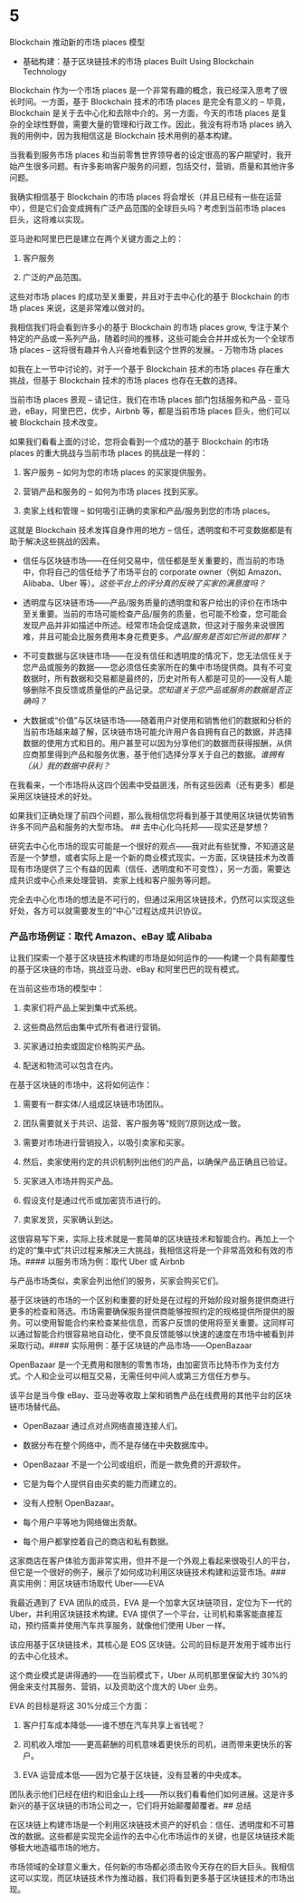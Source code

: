 # 5

Blockchain 推动新的市场 places 模型

-   基础构建：基于区块链技术的市场 places Built Using Blockchain Technology

Blockchain 作为一个市场 places 是一个非常有趣的概念，我已经深入思考了很长时间。一方面，基于 Blockchain 技术的市场 places 是完全有意义的 – 毕竟，Blockchain 是关于去中心化和去除中介的。另一方面，今天的市场 places 是复杂的全球性野兽，需要大量的管理和行政工作。因此，我没有将市场 places 纳入我的用例中，因为我相信这是 Blockchain 技术用例的基本构建。

当我看到服务市场 places 和当前零售世界领导者的设定很高的客户期望时，我开始产生很多问题。有许多影响客户服务的问题，包括交付，营销，质量和其他许多问题。

我确实相信基于 Blockchain 的市场 places 将会增长（并且已经有一些在运营中），但是它们会变成拥有广泛产品范围的全球巨头吗？考虑到当前市场 places 巨头，这将难以实现。

亚马逊和阿里巴巴是建立在两个关键方面之上的：

1.  客户服务

1.  广泛的产品范围。

这些对市场 places 的成功至关重要，并且对于去中心化的基于 Blockchain 的市场 places 来说，这是非常难以做对的。

我相信我们将会看到许多小的基于 Blockchain 的市场 places grow, 专注于某个特定的产品或一系列产品，随着时间的推移，这些可能会合并并成长为一个全球市场 places – 这将很有趣并令人兴奋地看到这个世界的发展。-   万物市场 places

如我在上一节中讨论的，对于一个基于 Blockchain 技术的市场 places 存在重大挑战，但基于 Blockchain 技术的市场 places 也存在无数的选择。

当前市场 places 景观 – 请记住，我们在市场 places 部门包括服务和产品 - 亚马逊，eBay，阿里巴巴，优步，Airbnb 等，都是当前市场 places 巨头，他们可以被 Blockchain 技术改变。

如果我们看看上面的讨论，您将会看到一个成功的基于 Blockchain 的市场 places 的重大挑战与当前市场 places 的挑战是一样的：

1.  客户服务 – 如何为您的市场 places 的买家提供服务。

1.  营销产品和服务的 – 如何为市场 places 找到买家。

1.  卖家上线和管理 – 如何吸引正确的卖家和产品/服务到您的市场 places。

这就是 Blockchain 技术发挥自身作用的地方 – 信任，透明度和不可变数据都是有助于解决这些挑战的因素。

+   信任与区块链市场——在任何交易中，信任都是至关重要的，而当前的市场中，你将自己的信任给予了市场平台的 corporate owner（例如 Amazon、Alibaba、Uber 等）。*这些平台上的评分真的反映了买家的满意度吗？*

+   透明度与区块链市场——产品/服务质量的透明度和客户给出的评价在市场中至关重要。当前的市场可能检查产品/服务的质量，也可能不检查，您可能会发现产品并非如描述中所述。经常市场会促成退款，但这对于服务来说很困难，并且可能会比服务费用本身花费更多。*产品/服务是否如它所说的那样？*

+   不可变数据与区块链市场——在没有信任和透明度的情况下，您无法信任关于您产品或服务的数据——您必须信任卖家所在的集中市场提供商。具有不可变数据时，所有数据和交易都是最终的，历史对所有人都是可见的——没有人能够删除不良反馈或质量低的产品记录。*您知道关于您产品或服务的数据是否正确吗？*

+   大数据或“价值”与区块链市场——随着用户对使用和销售他们的数据和分析的当前市场越来越了解，区块链市场可能允许用户各自拥有自己的数据，并选择数据的使用方式和目的。用户甚至可以因为分享他们的数据而获得报酬，从供应商那里得到产品和服务优惠，基于他们选择分享关于自己的数据。*谁拥有（从）我的数据中获利？*

在我看来，一个市场将从这四个因素中受益匪浅，所有这些因素（还有更多）都是采用区块链技术的好处。

如果我们正确处理了前四个问题，那么我相信您将看到基于其使用区块链优势销售许多不同产品和服务的大型市场。  ## 去中心化乌托邦——现实还是梦想？

研究去中心化市场的现实可能是一个很好的观点——我对此有些犹豫，不知道这是否是一个梦想，或者实际上是一个新的商业模式现实。一方面，区块链技术为改善现有市场提供了三个有益的因素（信任、透明度和不可变性），另一方面，需要达成共识或中心点来处理营销、卖家上线和客户服务等问题。

完全去中心化市场的想法是不可行的，但通过采用区块链技术，仍然可以实现这些好处，各方可以就需要发生的“中心”过程达成共识协议。

### 产品市场例证：取代 Amazon、eBay 或 Alibaba

让我们探索一个基于区块链技术构建的市场是如何运作的——构建一个具有颠覆性的基于区块链的市场，挑战亚马逊、eBay 和阿里巴巴的现有模式。

在当前这些市场的模型中：

1.  卖家们将产品上架到集中式系统。

1.  这些商品然后由集中式所有者进行营销。

1.  买家通过拍卖或固定价格购买产品。

1.  配送和物流可以包含在内。

在基于区块链的市场中，这将如何运作：

1.  需要有一群实体/人组成区块链市场团队。

1.  团队需要就关于共识、运营、客户服务等“规则”/原则达成一致。

1.  需要对市场进行营销投入，以吸引卖家和买家。

1.  然后，卖家使用约定的共识机制列出他们的产品，以确保产品正确且已验证。

1.  买家进入市场并购买产品。

1.  假设支付是通过代币或加密货币进行的。

1.  卖家发货，买家确认到达。

这很容易写下来，实际上技术就是一套简单的区块链技术和智能合约。再加上一个约定的“集中式”共识过程来解决三大挑战，我相信这将是一个非常高效和有效的市场。#### 以服务市场为例：取代 Uber 或 Airbnb

与产品市场类似，卖家会列出他们的服务，买家会购买它们。

基于区块链的市场的一个区别和重要的好处是在过程的开始阶段对服务提供商进行更多的检查和筛选。市场需要确保服务提供商能够按照约定的规格提供所提供的服务。可以使用智能合约来检查某些信息，而客户反馈的使用将至关重要。这同样可以通过智能合约很容易地自动化，使不良反馈能够以快速的速度在市场中被看到并采取行动。#### 实际用例：基于区块链的产品市场——OpenBazaar

OpenBazaar 是一个无费用和限制的零售市场，由加密货币比特币作为支付方式。个人和企业可以相互交易，无需任何中间人或第三方信任方参与。

该平台是当今像 eBay、亚马逊等收取上架和销售产品在线费用的其他平台的区块链市场替代品。

+   OpenBazaar 通过点对点网络直接连接人们。

+   数据分布在整个网络中，而不是存储在中央数据库中。

+   OpenBazaar 不是一个公司或组织，而是一款免费的开源软件。

+   它是为每个人提供自由买卖的能力而建立的。

+   没有人控制 OpenBazaar。

+   每个用户平等地为网络做出贡献。

+   每个用户都掌控着自己的商店和私有数据。

这家商店在客户体验方面非常实用，但并不是一个外观上看起来很吸引人的平台，但它是一个很好的例子，展示了如何成功利用区块链技术构建和运营市场。### 真实用例：用区块链市场取代 Uber——EVA

我最近遇到了 EVA 团队的成员，EVA 是一个加拿大区块链项目，定位为下一代的 Uber，并利用区块链技术构建。EVA 提供了一个平台，让司机和乘客能直接互动，预约搭乘并使用汽车共享服务，就像他们使用 Uber 一样。

该应用基于区块链技术，其核心是 EOS 区块链。公司的目标是开发用于城市出行的去中心化技术。

这个商业模式是讲得通的——在当前模式下，Uber 从司机那里保留大约 30%的佣金来支付其服务、营销，以及资助这个庞大的 Uber 业务。

EVA 的目标是将这 30%分成三个方面：

1.  客户打车成本降低——谁不想在汽车共享上省钱呢？

1.  司机收入增加——更高薪酬的司机意味着更快乐的司机，进而带来更快乐的客户。

1.  EVA 运营成本低——因为它基于区块链，没有显著的中央成本。

团队表示他们已经在纽约和旧金山上线——所以我们看看他们如何进展。这是许多新兴的基于区块链的市场公司之一，它们将开始颠覆颠覆者。## 总结

在区块链上构建市场是一个利用区块链技术资产的好机会：信任、透明度和不可篡改的数据。这些都是实现完全运作的去中心化市场运作的关键，也是区块链技术能够极大地造福市场的地方。

市场领域的全球意义重大，任何新的市场都必须击败今天存在的巨大巨头。我相信这可以实现，而区块链技术作为推动器，我们将看到更多基于区块链技术的市场出现。
